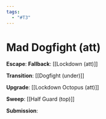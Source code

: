 ```yaml
---
tags:
  - "#T3"
---
```


# Mad Dogfight (att)

**Escape**:
**Fallback**:
[[Lockdown (att)]]

**Transition**:
[[Dogfight (under)]]

**Upgrade**:
[[Lockdown Octopus (att)]]

**Sweep**:
[[Half Guard (top)]]

**Submission**:
